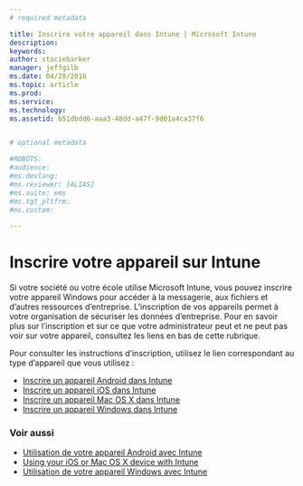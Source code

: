 ```yaml
---
# required metadata

title: Inscrire votre appareil dans Intune | Microsoft Intune
description:
keywords:
author: staciebarker
manager: jeffgilb
ms.date: 04/28/2016
ms.topic: article
ms.prod:
ms.service:
ms.technology:
ms.assetid: b51dbdd6-aaa3-48dd-a47f-9d01a4ca37f6


# optional metadata

#ROBOTS:
#audience:
#ms.devlang:
#ms.reviewer: [ALIAS]
#ms.suite: ems
#ms.tgt_pltfrm:
#ms.custom:

---
```


# Inscrire votre appareil sur Intune

Si votre société ou votre école utilise Microsoft Intune, vous pouvez inscrire votre appareil Windows pour accéder à la messagerie, aux fichiers et d’autres ressources d’entreprise. L’inscription de vos appareils permet à votre organisation de sécuriser les données d’entreprise. Pour en savoir plus sur l’inscription et sur ce que votre administrateur peut et ne peut pas voir sur votre appareil, consultez les liens en bas de cette rubrique.

Pour consulter les instructions d’inscription, utilisez le lien correspondant au type d’appareil que vous utilisez :

- [Inscrire un appareil Android dans Intune](enroll-your-device-in-Intune-android.md)</br>
- [Inscrire un appareil iOS dans Intune](enroll-your-device-in-intune-ios.md)</br>
- [Inscrire un appareil Mac OS X dans Intune](enroll-your-device-in-intune-mac-os-x.md)</br>
- [Inscrire un appareil Windows dans Intune](enroll-your-device-in-intune-windows.md)</br>

### Voir aussi
- [Utilisation de votre appareil Android avec Intune](using-your-android-device-with-intune.md)</br>
- [Using your iOS or Mac OS X device with Intune](using-your-ios-or-mac-os-x-device-with-intune.md)</br>
- [Utilisation de votre appareil Windows avec Intune](using-your-windows-device-with-intune.md)

<!--HONumber=Jun16_HO1-->


